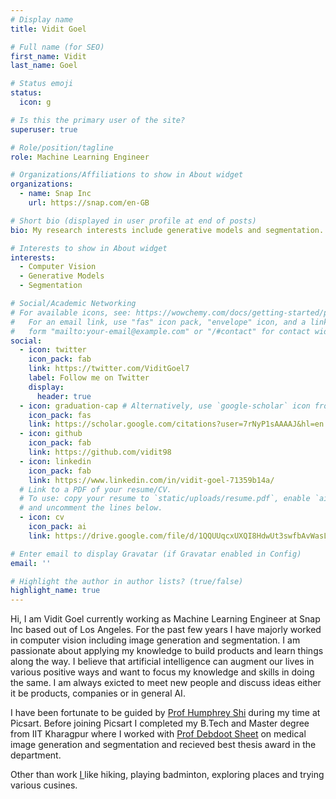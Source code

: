 ```yaml
---
# Display name
title: Vidit Goel

# Full name (for SEO)
first_name: Vidit
last_name: Goel

# Status emoji
status:
  icon: g

# Is this the primary user of the site?
superuser: true

# Role/position/tagline
role: Machine Learning Engineer

# Organizations/Affiliations to show in About widget
organizations:
  - name: Snap Inc
    url: https://snap.com/en-GB

# Short bio (displayed in user profile at end of posts)
bio: My research interests include generative models and segmentation.

# Interests to show in About widget
interests:
  - Computer Vision
  - Generative Models
  - Segmentation

# Social/Academic Networking
# For available icons, see: https://wowchemy.com/docs/getting-started/page-builder/#icons
#   For an email link, use "fas" icon pack, "envelope" icon, and a link in the
#   form "mailto:your-email@example.com" or "/#contact" for contact widget.
social:
  - icon: twitter
    icon_pack: fab
    link: https://twitter.com/ViditGoel7
    label: Follow me on Twitter
    display:
      header: true
  - icon: graduation-cap # Alternatively, use `google-scholar` icon from `ai` icon pack
    icon_pack: fas
    link: https://scholar.google.com/citations?user=7rNyP1sAAAAJ&hl=en
  - icon: github
    icon_pack: fab
    link: https://github.com/vidit98
  - icon: linkedin
    icon_pack: fab
    link: https://www.linkedin.com/in/vidit-goel-71359b14a/
  # Link to a PDF of your resume/CV.
  # To use: copy your resume to `static/uploads/resume.pdf`, enable `ai` icons in `params.yaml`,
  # and uncomment the lines below.
  - icon: cv
    icon_pack: ai
    link: https://drive.google.com/file/d/1QQUUqcxUXQI8HdwUt3swfbAvWasLLo4V/view?usp=sharing

# Enter email to display Gravatar (if Gravatar enabled in Config)
email: ''

# Highlight the author in author lists? (true/false)
highlight_name: true
---
```


Hi, I am Vidit Goel currently working as Machine Learning Engineer at Snap Inc based out of Los Angeles. For the past few years I have majorly worked in computer vision including image generation and segmentation. I am passionate about applying my knowledge to build products and learn things along the way. I believe that artificial intelligence can augment our lives in various positive ways and want to focus my knowledge and skills in doing the same. I am always exicted to meet new people and discuss ideas either it be products, companies or in general AI.
<!-- {style="font-size:  15px;"} -->

I have been fortunate to be guided by <a href="https://www.humphreyshi.com/">Prof Humphrey Shi</a> during my time at Picsart. Before joining Picsart I completed my B.Tech and Master degree from IIT Kharagpur where I worked with <a href="https://www.linkedin.com/in/debdoot/?originalSubdomain=in">Prof Debdoot Sheet</a> on medical image generation and segmentation and recieved best thesis award in the department.
<!-- {style="font-size:  15px;"} -->

Other than work <a href="stuff.html" style="color: inherit"> I </a>  like hiking, playing badminton, exploring places and trying various cusines.
<!-- {style="font-size:  15px;"} -->
<!-- {style="text-align: justify;"} -->
